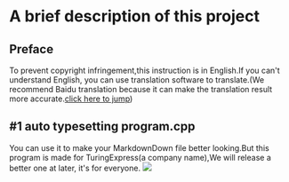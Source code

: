 A brief description of this project
====
Preface
----
To prevent copyright infringement,this instruction is in English.If you can't understand English, you can use translation software to translate.\(We recommend Baidu translation because it can make the translation result more accurate.[click here to jump](https://fanyi.baidu.com/?aldtype=16047#auto/zh)\)

#1 auto typesetting program.cpp
----
You can use it to make your MarkdownDown file better looking.But this program is made for TuringExpress(a company name),We will release a better one at later, it's for everyone.
![](https://i0.hdslb.com/bfs/new_dyn/f324eb32a1287eeab6e88ff72d56109f1261318166.png@1295w.webp)
